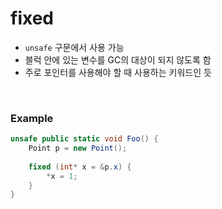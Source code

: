 # fixed

* `unsafe` 구문에서 사용 가능
* 블럭 안에 있는 변수를 GC의 대상이 되지 않도록 함
* 주로 포인터를 사용해야 할 때 사용하는 키워드인 듯

<br>

### Example

```c#
unsafe public static void Foo() {
    Point p = new Point();
    
    fixed (int* x = &p.x) {
        *x = 1;
    }
}
```




